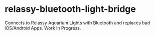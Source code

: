 # relassy-bluetooth-light-bridge
Connects to Relassy Aquarium Lights with Bluetooth and replaces bad iOS/Android Apps. Work in Progress.
